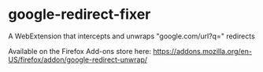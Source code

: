 # google-redirect-fixer
A WebExtension that intercepts and unwraps "google.com/url?q=" redirects

Available on the Firefox Add-ons store here: https://addons.mozilla.org/en-US/firefox/addon/google-redirect-unwrap/
